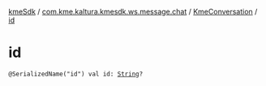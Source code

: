 [kmeSdk](../../index.md) / [com.kme.kaltura.kmesdk.ws.message.chat](../index.md) / [KmeConversation](index.md) / [id](./id.md)

# id

`@SerializedName("id") val id: `[`String`](https://kotlinlang.org/api/latest/jvm/stdlib/kotlin/-string/index.html)`?`